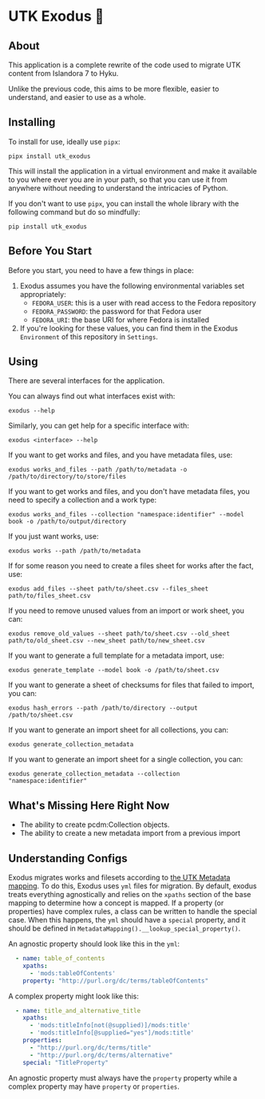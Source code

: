 # UTK Exodus :flight_departure:

## About

This application is a complete rewrite of the code used to migrate UTK content from Islandora 7 to Hyku.

Unlike the previous code, this aims to be more flexible, easier to understand, and easier to use as a whole.

## Installing

To install for use, ideally use `pipx`:

```shell
pipx install utk_exodus
```

This will install the application in a virtual environment and make it available to you where ever you are in your
path, so that you can use it from anywhere without needing to understand the intricacies of Python. 

If you don't want to use `pipx`, you can install the whole library with the following command but do so mindfully:

```shell
pip install utk_exodus
```

## Before You Start

Before you start, you need to have a few things in place:

1. Exodus assumes you have the following environmental variables set appropriately:
    * `FEDORA_USER`: this is a user with read access to the Fedora repository
    * `FEDORA_PASSWORD`: the password for that Fedora user
    * `FEDORA_URI`: the base URI for where Fedora is installed
2. If you're looking for these values, you can find them in the Exodus `Environment` of this repository in `Settings`.

## Using

There are several interfaces for the application.

You can always find out what interfaces exist with:

```shell
exodus --help
```

Similarly, you can get help for a specific interface with:

```shell
exodus <interface> --help
````

If you want to get works and files, and you have metadata files, use:

```shell
exodus works_and_files --path /path/to/metadata -o /path/to/directory/to/store/files
```

If you want to get works and files, and you don't have metadata files, you need to specify
a collection and a work type:

```shell
exodus works_and_files --collection "namespace:identifier" --model book -o /path/to/output/directory
```

If you just want works, use:

```shell
exodus works --path /path/to/metadata
```

If for some reason you need to create a files sheet for  works after the fact, use:

```shell
exodus add_files --sheet path/to/sheet.csv --files_sheet path/to/files_sheet.csv 
```

If you need to remove unused values from an import or work sheet, you can:

```shell
exodus remove_old_values --sheet path/to/sheet.csv --old_sheet path/to/old_sheet.csv --new_sheet path/to/new_sheet.csv
```

If you want to generate a full template for a metadata import, use:

```shell
exodus generate_template --model book -o /path/to/sheet.csv
```

If you want to generate a sheet of checksums for files that failed to import, you can:

```shell
exodus hash_errors --path /path/to/directory --output /path/to/sheet.csv
```

If you want to generate an import sheet for all collections, you can:

```shell
exodus generate_collection_metadata
```

If you want to generate an import sheet for a single collection, you can:

```shell
exodus generate_collection_metadata --collection "namespace:identifier"
```

## What's Missing Here Right Now

* The ability to create pcdm:Collection objects.
* The ability to create a new metadata import from a previous import

## Understanding Configs

Exodus migrates works and filesets according to [the UTK Metadata mapping](https://utk-mods-to-rdf.readthedocs.io/en/latest/contents/5_technical_metadata_properties.html#mapping).
To do this, Exodus uses `yml` files for migration.  By default, exodus treats everything agnostically and relies on the 
`xpaths` section of the base mapping to determine how a concept is mapped. If a property (or properties) have complex 
rules, a class can be written to handle the special case.  When this happens, the `yml` should have a `special` 
property, and it should be defined in `MetadataMapping().__lookup_special_property()`.

An agnostic property should look like this in the `yml`:

```yml
  - name: table_of_contents
    xpaths:
      - 'mods:tableOfContents'
    property: "http://purl.org/dc/terms/tableOfContents"
```

A complex property might look like this:

```yml
  - name: title_and_alternative_title
    xpaths:
      - 'mods:titleInfo[not(@supplied)]/mods:title'
      - 'mods:titleInfo[@supplied="yes"]/mods:title'
    properties:
      - "http://purl.org/dc/terms/title"
      - "http://purl.org/dc/terms/alternative"
    special: "TitleProperty"
```

An agnostic property must always have the `property` property while a complex property may have `property` or 
`properties`.
